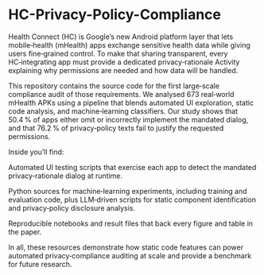 # HC-Privacy-Policy-Compliance

Health Connect (HC) is Google’s new Android platform layer that lets mobile‑health (mHealth) apps exchange sensitive health data while giving users fine‑grained control. To make that sharing transparent, every HC‑integrating app must provide a dedicated privacy‑rationale Activity explaining why permissions are needed and how data will be handled.

This repository contains the source code for the first large‑scale compliance audit of those requirements. We analysed 673 real‑world mHealth APKs using a pipeline that blends automated UI exploration, static code analysis, and machine‑learning classifiers. Our study shows that 50.4 % of apps either omit or incorrectly implement the mandated dialog, and that 76.2 % of privacy‑policy texts fail to justify the requested permissions.

Inside you’ll find:

Automated UI testing scripts that exercise each app to detect the mandated privacy‑rationale dialog at runtime.

Python sources for machine‑learning experiments, including training and evaluation code, plus LLM‑driven scripts for static component identification and privacy‑policy disclosure analysis.

Reproducible notebooks and result files that back every figure and table in the paper.

In all, these resources demonstrate how static code features can power automated privacy‑compliance auditing at scale and provide a benchmark for future research.
